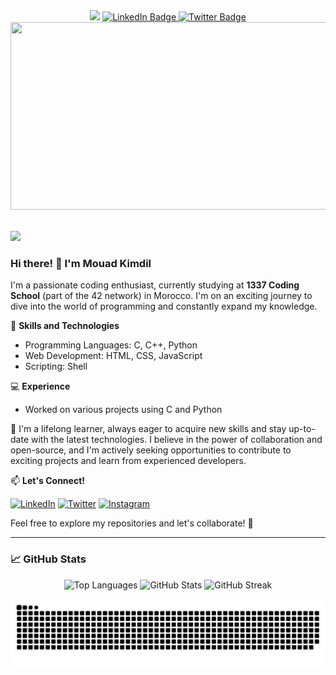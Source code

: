 <div align="center">
  <img src="https://media.giphy.com/media/M9gbBd9nbDrOTu1Mqx/giphy.gif" width="100"/>

  <a href="https://www.linkedin.com/in/mouad-kimdil-3ba2a6223/">
    <img src="https://img.shields.io/badge/LinkedIn-blue?style=for-the-badge&logo=linkedin&logoColor=white" alt="LinkedIn Badge"/>
  </a>
  <a href="https://twitter.com/mouadMRX1">
    <img src="https://img.shields.io/badge/Twitter-blue?style=for-the-badge&logo=twitter&logoColor=white" alt="Twitter Badge"/>
  </a>
</div>

<div align="center">
  <img src="https://media.giphy.com/media/dWesBcTLavkZuG35MI/giphy.gif" width="600" height="300"/>
</div>

<br>

![](https://komarev.com/ghpvc/?username=your-github-username)

### Hi there! 👋 I'm Mouad Kimdil

I'm a passionate coding enthusiast, currently studying at **1337 Coding School** (part of the 42 network) in Morocco. I'm on an exciting journey to dive into the world of programming and constantly expand my knowledge.

🚀 **Skills and Technologies**

- Programming Languages: C, C++, Python
- Web Development: HTML, CSS, JavaScript
- Scripting: Shell

💻 **Experience**

- Worked on various projects using C and Python

🌱 I'm a lifelong learner, always eager to acquire new skills and stay up-to-date with the latest technologies. I believe in the power of collaboration and open-source, and I'm actively seeking opportunities to contribute to exciting projects and learn from experienced developers.

📫 **Let's Connect!**

[![LinkedIn](https://img.shields.io/badge/LinkedIn-0077B5?style=for-the-badge&logo=linkedin&logoColor=white)](https://www.linkedin.com/in/mouad-kimdil-3ba2a6223/)
[![Twitter](https://img.shields.io/badge/Twitter-1DA1F2?style=for-the-badge&logo=twitter&logoColor=white)](https://twitter.com/mouadMRX1)
[![Instagram](https://img.shields.io/badge/Instagram-E4405F?style=for-the-badge&logo=instagram&logoColor=white)](https://www.instagram.com/mouad_kimdil/)

Feel free to explore my repositories and let's collaborate! 🚀

---

### 📈 GitHub Stats

<div align="center">
  <img src="https://github-readme-stats.vercel.app/api/top-langs/?username=Mouad-kimdil&layout=compact&theme=radical" alt="Top Languages" height="200" />
  <img src="https://github-readme-stats.vercel.app/api?username=Mouad-kimdil&show_icons=true&theme=radical" alt="GitHub Stats" />
  <img src="https://github-readme-streak-stats.herokuapp.com?user=Mouad-kimdil&theme=radical&hide_border=true&card_width=640" alt="GitHub Streak" />
</div>

![Snake animation](https://github.com/Mouad-kimdil/Mouad-kimdil/blob/main/.github/workflows/github-user-contribution.svg)
